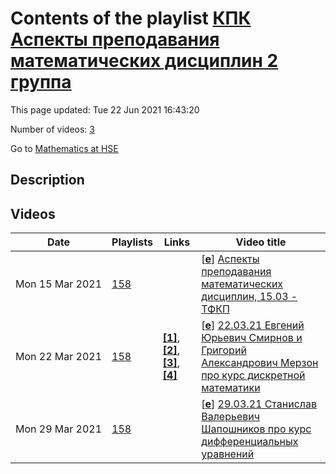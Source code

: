 # Contents of the playlist [КПК Аспекты преподавания математических дисциплин 2 группа](https://www.youtube.com/playlist?list=PLq3E5oubNNoDIFaIFV90o_VaaXsaT02d3)

This page updated: Tue 22 Jun 2021 16:43:20

Number of videos: [3](#videos)

Go to [Mathematics at HSE](../README.md)

## Description



## Videos

|Date|Playlists|Links|Video title|
|---|---|---|---|
| Mon&nbsp;15&nbsp;Mar&nbsp;2021 | [158](../playlists/158 "КПК Аспекты преподавания математических дисциплин 2 группа") |  | [[**e**](https://studio.youtube.com/video/FPZ5Ci9o4jQ/edit "Edit")] [Аспекты преподавания математических дисциплин, 15.03 - ТФКП](https://www.youtube.com/watch?v=FPZ5Ci9o4jQ&list=PLq3E5oubNNoDIFaIFV90o_VaaXsaT02d3) |
| Mon&nbsp;22&nbsp;Mar&nbsp;2021 | [158](../playlists/158 "КПК Аспекты преподавания математических дисциплин 2 группа") | [**[1]**](https://math.hse.ru/discrmath_fall20_Artam), [**[2]**](https://www.coursera.org/learn/enumerative-combinatorics), [**[3]**](http://vyshka.math.ru/pspdf/1112/discr/LandoBook.pdf), [**[4]**](http://me.hse.ru/esmirnov) | [[**e**](https://studio.youtube.com/video/uWC1PDEohMk/edit "Edit")] [22.03.21 Евгений Юрьевич Смирнов и Григорий Александрович Мерзон про курс дискретной математики](https://www.youtube.com/watch?v=uWC1PDEohMk&list=PLq3E5oubNNoDIFaIFV90o_VaaXsaT02d3 "Прилагаю запись чата.&#013;&#013;16:38:37  От  Evgeny Smirnov : https://math.hse.ru/discrmath&#95;fall20&#95;Artam&#013;16:38:55  От  Evgeny Smirnov : материалы 1 модуля&#013;16:48:42  От  Evgeny Smirnov : https://www.coursera.org/learn/enumerative-combinatorics&#013;17:15:49  От  Evgeny Smirnov : http://vyshka.math.ru/pspdf/1112/discr/LandoBook.pdf&#013;17:23:25  От  Фадеева Оксана Владиславовна : Вы читаете только дискретную математику? спасибо&#013;17:26:30  От  Evgeny Smirnov : http://me.hse.ru/esmirnov&#013;17:30:20  От  Ирина Кузнецова : Спасибо!") |
| Mon&nbsp;29&nbsp;Mar&nbsp;2021 | [158](../playlists/158 "КПК Аспекты преподавания математических дисциплин 2 группа") |  | [[**e**](https://studio.youtube.com/video/Un8nGMvaIrs/edit "Edit")] [29.03.21 Станислав Валерьевич Шапошников про курс дифференциальных уравнений](https://www.youtube.com/watch?v=Un8nGMvaIrs&list=PLq3E5oubNNoDIFaIFV90o_VaaXsaT02d3 "Данная лекция является последней в курсе.") |
